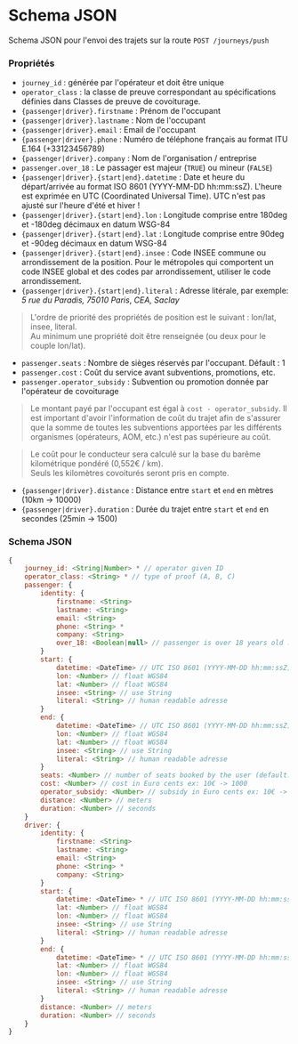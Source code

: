 # Schema JSON

Schema JSON pour l'envoi des trajets sur la route `POST /journeys/push`

### Propriétés

* `journey_id` : générée par l'opérateur et  doit être unique
* `operator_class` : la classe de preuve correspondant au spécifications définies dans Classes de preuve de covoiturage.
* `{passenger|driver}.firstname` : Prénom de l'occupant
* `{passenger|driver}.lastname` : Nom de l'occupant
* `{passenger|driver}.email` : Email de l'occupant
* `{passenger|driver}.phone` : Numéro de téléphone français au format ITU E.164 (+33123456789)
* `{passenger|driver}.company` : Nom de l'organisation / entreprise
* `passenger.over_18` : Le passager est majeur (`TRUE`) ou mineur (`FALSE`)
* `{passenger|driver}.{start|end}.datetime` : Date et heure du départ/arrivée au format ISO 8601 (YYYY-MM-DD hh:mm:ssZ).
  L'heure est exprimée en UTC (Coordinated Universal Time). UTC n'est pas ajusté sur l'heure d'été et hiver !
* `{passenger|driver}.{start|end}.lon` : Longitude comprise entre 180deg et -180deg décimaux en datum WSG-84
* `{passenger|driver}.{start|end}.lat` : Longitude comprise entre 90deg et -90deg décimaux en datum WSG-84
* `{passenger|driver}.{start|end}.insee` : Code INSEE commune ou arrondissement de la position.
  Pour le métropoles qui comportent un code INSEE global et des codes par arrondissement, utiliser le code arrondissement.
* `{passenger|driver}.{start|end}.literal` : Adresse litérale, par exemple: _5 rue du Paradis, 75010 Paris_, _CEA, Saclay_

> L'ordre de priorité des propriétés de position est le suivant : lon/lat, insee, literal.  
  Au minimum une propriété doit être renseignée (ou deux pour le couple lon/lat).

* `passenger.seats` : Nombre de sièges réservés par l'occupant. Défault : 1
* `passenger.cost` : Coût du service avant subventions, promotions, etc.
* `passenger.operator_subsidy` : Subvention ou promotion donnée par l'opérateur de covoiturage

> Le montant payé par l'occupant est égal à `cost - operator_subsidy`. Il est important d'avoir
  l'information de coût du trajet afin de s'assurer que la somme de toutes les subventions
  apportées par les différents organismes (opérateurs, AOM, etc.) n'est pas supérieure au coût.

> Le coût pour le conducteur sera calculé sur la base du barême kilométrique pondéré (0,552€ / km).  
  Seuls les kilomètres covoiturés seront pris en compte.

* `{passenger|driver}.distance` : Distance entre `start` et `end` en mètres (10km -> 10000)
* `{passenger|driver}.duration` : Durée du trajet entre `start` et `end` en secondes (25min -> 1500)

### Schema JSON

```javascript
{
    journey_id: <String|Number> * // operator given ID
    operator_class: <String> * // type of proof (A, B, C)
    passenger: {
        identity: {
            firstname: <String>
            lastname: <String>
            email: <String>
            phone: <String> *
            company: <String>
            over_18: <Boolean|null> // passenger is over 18 years old : true|false|null
        }
        start: {
            datetime: <DateTime> // UTC ISO 8601 (YYYY-MM-DD hh:mm:ssZ)
            lon: <Number> // float WGS84
            lat: <Number> // float WGS84
            insee: <String> // use String
            literal: <String> // human readable adresse
        }
        end: {
            datetime: <DateTime> // UTC ISO 8601 (YYYY-MM-DD hh:mm:ssZ)
            lon: <Number> // float WGS84
            lat: <Number> // float WGS84
            insee: <String> // use String
            literal: <String> // human readable adresse
        }
        seats: <Number> // number of seats booked by the user (default: 1)
        cost: <Number> // cost in Euro cents ex: 10€ -> 1000
        operator_subsidy: <Number> // subsidy in Euro cents ex: 10€ -> 1000
        distance: <Number> // meters
        duration: <Number> // seconds
    }
    driver: {
        identity: {
            firstname: <String>
            lastname: <String>
            email: <String>
            phone: <String> *
            company: <String>
        }
        start: {
            datetime: <DateTime> * // UTC ISO 8601 (YYYY-MM-DD hh:mm:ssZ)
            lat: <Number> // float WGS84
            lon: <Number> // float WGS84
            insee: <String> // use String
            literal: <String> // human readable adresse
        }
        end: {
            datetime: <DateTime> * // UTC ISO 8601 (YYYY-MM-DD hh:mm:ssZ)
            lat: <Number> // float WGS84
            lon: <Number> // float WGS84
            insee: <String> // use String
            literal: <String> // human readable adresse
        }
        distance: <Number> // meters
        duration: <Number> // seconds
    }
}
```

